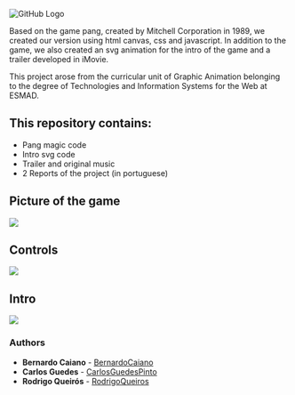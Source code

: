 ![GitHub Logo ](/images2/logo.png )



Based on the game pang, created by Mitchell Corporation in 1989, we created our version using html canvas, css and javascript.
In addition to the game, we also created an svg animation for the intro of the game and a trailer developed in iMovie.

This project arose from the curricular unit of Graphic Animation belonging to the degree of Technologies and Information Systems for the Web at ESMAD.

## This repository contains:
* Pang magic code
* Intro svg code
* Trailer and original music
* 2 Reports of the project (in portuguese)

## Picture of the game
![](/images2/print.PNG )
## Controls
![](/images2/controls2.PNG )
## Intro 
![](PangMagic.gif)



### Authors
* **Bernardo Caiano** - [BernardoCaiano](https://github.com/BernardoCaiano)
* **Carlos Guedes** - [CarlosGuedesPinto](https://github.com/CarlosGuedesPinto)
* **Rodrigo Queirós** - [RodrigoQueiros](https://github.com/RodrigoQueiros)
